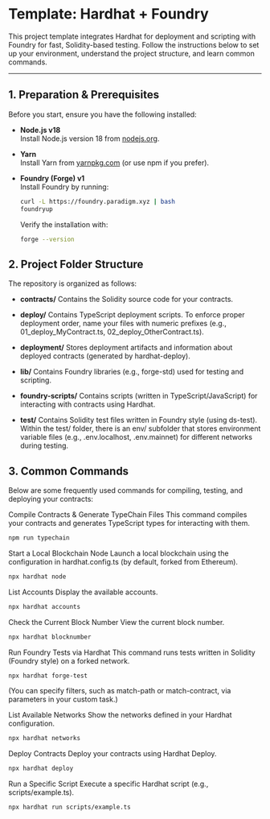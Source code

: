 # Template: Hardhat + Foundry

This project template integrates Hardhat for deployment and scripting with Foundry for fast, Solidity-based testing. Follow the instructions below to set up your environment, understand the project structure, and learn common commands.

---

## 1. Preparation & Prerequisites

Before you start, ensure you have the following installed:

- **Node.js v18**  
  Install Node.js version 18 from [nodejs.org](https://nodejs.org/).

- **Yarn**  
  Install Yarn from [yarnpkg.com](https://yarnpkg.com/) (or use npm if you prefer).

- **Foundry (Forge) v1**  
  Install Foundry by running:
  ```bash
  curl -L https://foundry.paradigm.xyz | bash
  foundryup
  ```
  Verify the installation with:

  ```bash
  forge --version  
  ```
## 2. Project Folder Structure
The repository is organized as follows:

- **contracts/** 
Contains the Solidity source code for your contracts.

- **deploy/** 
Contains TypeScript deployment scripts. To enforce proper deployment order, name your files with numeric prefixes (e.g., 01_deploy_MyContract.ts, 02_deploy_OtherContract.ts).

- **deployment/** 
Stores deployment artifacts and information about deployed contracts (generated by hardhat-deploy).

- **lib/** 
Contains Foundry libraries (e.g., forge-std) used for testing and scripting.

- **foundry-scripts/** 
Contains scripts (written in TypeScript/JavaScript) for interacting with contracts using Hardhat.

- **test/** 
Contains Solidity test files written in Foundry style (using ds-test).
Within the test/ folder, there is an env/ subfolder that stores environment variable files (e.g., .env.localhost, .env.mainnet) for different networks during testing.

## 3. Common Commands
Below are some frequently used commands for compiling, testing, and deploying your contracts:

Compile Contracts & Generate TypeChain Files
This command compiles your contracts and generates TypeScript types for interacting with them.

```bash
npm run typechain
```
Start a Local Blockchain Node
Launch a local blockchain using the configuration in hardhat.config.ts (by default, forked from Ethereum).

```bash
npx hardhat node
```
List Accounts
Display the available accounts.

```bash
npx hardhat accounts
```
Check the Current Block Number
View the current block number.

```bash
npx hardhat blocknumber
```
Run Foundry Tests via Hardhat
This command runs tests written in Solidity (Foundry style) on a forked network.

```bash
npx hardhat forge-test
```
(You can specify filters, such as match-path or match-contract, via parameters in your custom task.)

List Available Networks
Show the networks defined in your Hardhat configuration.

```bash
npx hardhat networks
```
Deploy Contracts
Deploy your contracts using Hardhat Deploy.

```bash
npx hardhat deploy
```

Run a Specific Script
Execute a specific Hardhat script (e.g., scripts/example.ts).

```bash
npx hardhat run scripts/example.ts
```
